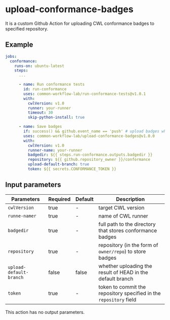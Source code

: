 # upload-conformance-badges
It is a custom Github Action for uploading CWL conformance badges to specified repository.

## Example

```yaml
jobs:
  conformance:
    runs-on: ubuntu-latest
    steps:
      ...

      - name: Run conformance tests
        id: run-conformance
        uses: common-workflow-lab/run-conformance-tests@v1.0.1
        with:
          cwlVersion: v1.0
          runner: your-runner
          timeout: 30
          skip-python-install: true

      - name: Save badges
        if: success() && github.event_name == 'push' # upload badges when this action is invoked by `push` event
        uses: common-workflow-lab/upload-conformance-badges@v1.0.0
        with:
          cwlVersion: v1.0
          runner-name: your-runner
          badgedir: ${{ steps.run-conformance.outputs.badgedir }}
          repository: ${{ github.repository_owner }}/conformance
          upload-default-branch: true
          token: ${{ secrets.CONFORMANCE_TOKEN }}
```

## Input parameters

| Parameters | Required | Default | Description |
|---|---|---|---|
| `cwlVersion` | true | - | target CWL version |
| `runne-namer` | true | - | name of CWL runner |
| `badgedir` | true | - | full path to the directory that stores conformance badges |
| `repository` | true | - | repository (in the form of `owner/repo`) to store badges |
| `upload-default-branch` | false | false | whether uploading the result of HEAD in the default branch |
| `token` | true | - | token to commit the repository specified in the `repository` field |

This action has no output parameters.
